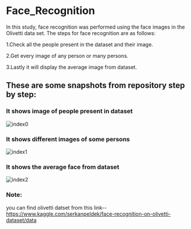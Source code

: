 # Face_Recognition
In this study, face recognition was performed using the face images in the Olivetti data set. The steps for face recognition are as follows:

1.Check all the people present in the dataset and their image.

2.Get every image of any person or many persons.

3.Lastly it will display the average image from dataset.

## These are some snapshots from repository step by step:

### It shows image of people present in dataset
![index0](https://user-images.githubusercontent.com/10881750/57217893-85059000-7011-11e9-894f-d73b7fd80472.png)

### It shows different images of some persons
![index1](https://user-images.githubusercontent.com/10881750/57217952-a9616c80-7011-11e9-8653-6e131cc38a8c.png)

### It shows the average  face from dataset
![index2](https://user-images.githubusercontent.com/10881750/57217982-c302b400-7011-11e9-9936-39cdcac76f95.png)

### Note:
you can find olivetti datset from this link-- https://www.kaggle.com/serkanpeldek/face-recognition-on-olivetti-dataset/data
